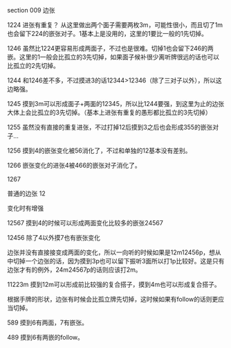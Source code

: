 section 009 边张

1224 进张有重复？
从这里做出两个面子需要两枚3m，可能性很小，而且切了1m也会留下224的嵌张对子。1基本上是没用的，这里的1要比一般的1先切掉。

1246
虽然比1224更容易形成两面子，不过也是很难。切掉1也会留下246的两嵌。这里的1一般会比孤立的3先切掉，如果面子候补很少离听牌很远的话也可以比孤立的2先切掉。

1244
和1246差不多，不过摸进3的话12344>12346（除了三对子以外），所以这边略强。

1245
摸到3m可以形成面子+两面的12345，所以比1244要强，到这里为止的边张大体上会比孤立的3先切掉。（基本上进张有重复的愚形都比孤立的3先切掉）

1255
虽然没有直接的重复进张，不过打掉12后摸到3之后也会形成355的嵌张对子...

1256
摸到4的嵌张变化被56消化了，不过和单独的12基本没有差别。

1266
嵌张变化的进张4被466的嵌张对子消化了。

1267

普通的边张
12

变化时有增强

12567
摸到4的时候可以形成两面变化比较多的嵌张24567

12456
除了4以外摸7也有嵌张变化

边张并没有直接接变成两面的变化，所以一向听的时候如果是12m12456p，想从中切掉一个边张的话，因为摸到3p也可以留下振听3面所以打1p比较好。这是只有边张才有的例外，24m24567p的话则应该打2m。

11223m
摸到12m可以形成前比较强的复合搭子，摸到4m也可以形成复合搭子。

根据手牌的形状，边张有时候会比孤立牌先切掉，这时候如果有follow的话则更应当切掉。

589
摸到6有两面，7有嵌张。

489
摸到6有两嵌的follow。